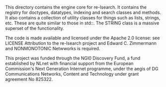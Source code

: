 This directory contains the engine core for re-Isearch. It contains the registry for doctypes, datatypes, indexing and search classes and methods. It also contains a collection of utility classes for things such as lists, strings, etc. These are quite similar to those in std::. The STRING class is a massive superset of the functionality. 

The code is made available and licensed under the Apache 2.0 license: see LICENSE
Attribution to the re-Isearch project and Edward C. Zimmermann and NONMONOTONIC Netwworks is required.

This project was funded through the NGI0 Discovery Fund, a fund established by NLnet with financial support from the European Commission's Next Generation Internet programme, under the aegis of DG Communications Networks, Content and Technology under grant agreement No 825322.

